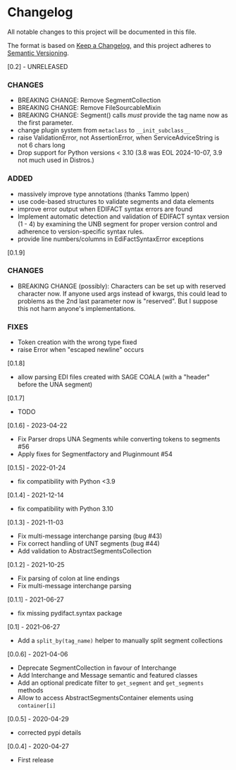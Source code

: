 # Changelog

All notable changes to this project will be documented in this file.

The format is based on [Keep a Changelog](https://keepachangelog.com/en/1.1.0/),
and this project adheres to [Semantic Versioning](https://semver.org/spec/v2.0.0.html).


[0.2] - UNRELEASED
### CHANGES
- BREAKING CHANGE: Remove SegmentCollection
- BREAKING CHANGE: Remove FileSourcableMixin
- BREAKING CHANGE: Segment() calls *must* provide the tag name now as the first parameter.
- change plugin system from `metaclass` to `__init_subclass__`
- raise ValidationError, not AssertionError, when ServiceAdviceString is not 6 chars long
- Drop support for Python versions < 3.10 (3.8 was EOL 2024-10-07, 3.9 not much used in Distros.)

### ADDED
- massively improve type annotations (thanks Tammo Ippen)
- use code-based structures to validate segments and data elements
- improve error output when EDIFACT syntax errors are found
- Implement automatic detection and validation of EDIFACT syntax version (1 - 4) by examining the UNB segment for proper version control and adherence to version-specific syntax rules.
- provide line numbers/columns in EdiFactSyntaxError exceptions

[0.1.9]
### CHANGES
- BREAKING CHANGE (possibly): Characters can be set up with reserved character now. If anyone used args instead of kwargs, this could lead to problems as the 2nd last parameter now is "reserved". But I suppose this not harm anyone's implementations.

### FIXES
- Token creation with the wrong type fixed
- raise Error when "escaped newline" occurs

[0.1.8]
- allow parsing EDI files created with SAGE COALA (with a "header" before the UNA segment)

[0.1.7]
- TODO

[0.1.6] - 2023-04-22
- Fix Parser drops UNA Segments while converting tokens to segments #56
- Apply fixes for Segmentfactory and Pluginmount #54

[0.1.5] - 2022-01-24
- fix compatibility with Python <3.9
 
[0.1.4] - 2021-12-14
- fix compatibility with Python 3.10

[0.1.3] - 2021-11-03
- Fix multi-message interchange parsing (bug #43)
- Fix correct handling of UNT segments (bug #44)
- Add validation to AbstractSegmentsCollection

[0.1.2] - 2021-10-25
- Fix parsing of colon at line endings
- Fix multi-message interchange parsing

[0.1.1] - 2021-06-27
- fix missing pydifact.syntax package

[0.1] - 2021-06-27
- Add a `split_by(tag_name)` helper to manually split segment collections

[0.0.6] - 2021-04-06
- Deprecate SegmentCollection in favour of Interchange
- Add Interchange and Message semantic and featured classes
- Add an optional predicate filter to `get_segment` and `get_segments` methods
- Allow to access AbstractSegmentsContainer elements using `container[i]`

[0.0.5] - 2020-04-29
- corrected pypi details

[0.0.4] - 2020-04-27
- First release

